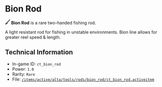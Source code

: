 # Bion Rod

<img src="https://raw.githubusercontent.com/Ceterai/Enternia/main/items/active/alta/tools/rods/bion_rod/icon.png" alt="Bion Rod icon" loading="lazy" height="16px" width="auto" /> **Bion Rod** is a rare two-handed fishing rod.

A light resistant rod for fishing in unstable environments. Bion line allows for greater reel speed & length.

## Technical Information

- In-game ID: `ct_bion_rod`
- Power: `1.0`
- Rarity: `Rare`
- File: [`/items/active/alta/tools/rods/bion_rod/ct_bion_rod.activeitem`](https://github.com/Ceterai/Enternia/blob/main/items/active/alta/tools/rods/bion_rod/ct_bion_rod.activeitem)
